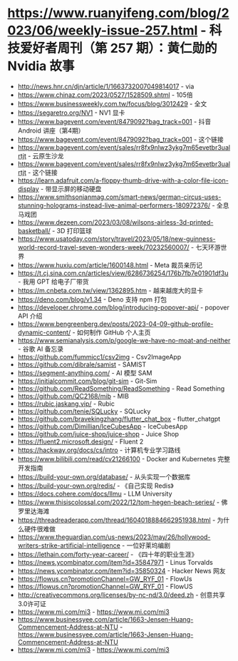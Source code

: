 # https://www.ruanyifeng.com/blog/2023/06/weekly-issue-257.html - 科技爱好者周刊（第 257 期）：黄仁勋的 Nvidia 故事

- http://news.hnr.cn/djn/article/1/1663732007049814017 - via
- https://www.chinaz.com/2023/0527/1528509.shtml - 105倍
- https://www.businessweekly.com.tw/focus/blog/3012429 - 全文
- https://segaretro.org/NV1 - NV1 显卡
- https://www.bagevent.com/event/8479092?bag_track=001 - 抖音 Android 讲座（第4期）
- https://www.bagevent.com/event/8479092?bag_track=001 - 这个链接
- https://www.bagevent.com/event/sales/rr8fx9nlwz3ykg7m65evetbr3ualrtjt - 云原生沙龙
- https://www.bagevent.com/event/sales/rr8fx9nlwz3ykg7m65evetbr3ualrtjt - 这个链接
- https://learn.adafruit.com/a-floppy-thumb-drive-with-a-color-file-icon-display - 带显示屏的移动硬盘
- https://www.smithsonianmag.com/smart-news/german-circus-uses-stunning-holograms-instead-live-animal-performers-180972376/ - 全息马戏团
- https://www.dezeen.com/2023/03/08/wilsons-airless-3d-printed-basketball/ - 3D 打印篮球
- https://www.usatoday.com/story/travel/2023/05/18/new-guinness-world-record-travel-seven-wonders-week/70232560007/ - 七天环游世界
- https://www.huxiu.com/article/1600148.html - Meta 裁员亲历记
- https://t.cj.sina.com.cn/articles/view/6286736254/176b7fb7e01901df3u - 我用 GPT 给电子厂带货
- https://m.cnbeta.com.tw/view/1362895.htm - 越来越庞大的显卡
- https://deno.com/blog/v1.34 - Deno 支持 npm 打包
- https://developer.chrome.com/blog/introducing-popover-api/ - popover API 介绍
- https://www.bengreenberg.dev/posts/2023-04-09-github-profile-dynamic-content/ - 如何制作 GitHub 个人主页
- https://www.semianalysis.com/p/google-we-have-no-moat-and-neither - 谷歌 AI 备忘录
- https://github.com/fummicc1/csv2img - Csv2ImageApp
- https://github.com/dibrale/samist - SAMIST
- https://segment-anything.com/ - AI 模型 SAM
- https://initialcommit.com/blog/git-sim - Git-Sim
- https://github.com/ReadSomething/ReadSomething - Read Something
- https://github.com/QC2168/mib - MIB
- https://rubic.jaskang.vip/ - Rubic
- https://github.com/tenie/SQLucky - SQLucky
- https://github.com/bravekingzhang/flutter_chat_box - flutter_chatgpt
- https://github.com/Dimillian/IceCubesApp - IceCubesApp
- https://github.com/juice-shop/juice-shop - Juice Shop
- https://fluent2.microsoft.design/ - Fluent 2
- https://hackway.org/docs/cs/intro - 计算机专业学习路线
- https://www.bilibili.com/read/cv21266100 - Docker and Kubernetes 完整开发指南
- https://build-your-own.org/database/ - 从头实现一个数据库
- https://build-your-own.org/redis/ - 《自己实现 Redis》
- https://docs.cohere.com/docs/llmu - LLM University
- https://www.thisiscolossal.com/2022/12/tom-hegen-beach-series/ - 佛罗里达海滩
- https://threadreaderapp.com/thread/1604018884662951938.html - 为什么硬件很难做
- https://www.theguardian.com/us-news/2023/may/26/hollywood-writers-strike-artificial-intelligence - 一位好莱坞编剧
- https://lethain.com/forty-year-career/ - 《四十年的职业生涯》
- https://news.ycombinator.com/item?id=35847971 - Linus Torvalds
- https://news.ycombinator.com/item?id=35850324 - Hacker News 网友
- https://flowus.cn?promotionChannel=GW_RYF_01 - FlowUs
- https://flowus.cn?promotionChannel=GW_RYF_01 - FlowUS
- http://creativecommons.org/licenses/by-nc-nd/3.0/deed.zh - 创意共享3.0许可证
- https://www.mi.com/mi3 - https://www.mi.com/mi3
- https://www.businessyee.com/article/1663-Jensen-Huang-Commencement-Address-at-NTU - https://www.businessyee.com/article/1663-Jensen-Huang-Commencement-Address-at-NTU
- https://www.mi.com/mi3 - https://www.mi.com/mi3